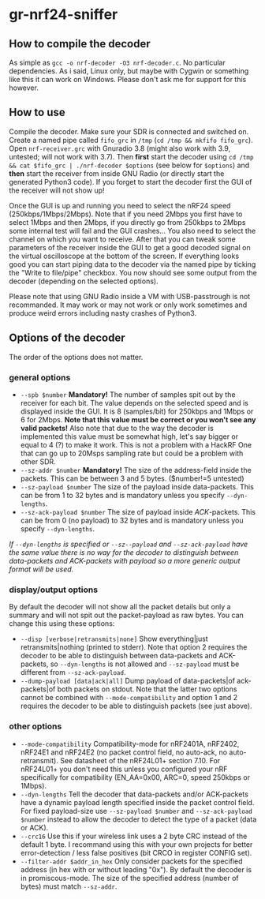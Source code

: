 # gr-nrf24-sniffer

## How to compile the decoder
As simple as `gcc -o nrf-decoder -O3 nrf-decoder.c`. No particular dependencies. As i said, Linux only, but maybe with Cygwin or something like this it can work on Windows. Please don't ask me for support for this however.

## How to use
Compile the decoder. Make sure your SDR is connected and switched on. Create a named pipe called `fifo_grc` in `/tmp` (`cd /tmp && mkfifo fifo_grc`). Open `nrf-receiver.grc` with Gnuradio 3.8 (might also work with 3.9, untested; will not work with 3.7). Then **first** start the decoder using `cd /tmp && cat $fifo_grc | ./nrf-decoder $options` (see below for `$options`) and **then** start the receiver from inside GNU Radio (or directly start the generated Python3 code). If you forget to start the decoder first the GUI of the receiver will not show up!  
  
Once the GUI is up and running you need to select the nRF24 speed (250kbps/1Mbps/2Mbps). Note that if you need 2Mbps you first have to select 1Mbps and then 2Mbps, if you directly go from 250kbps to 2Mbps some internal test will fail and the GUI crashes... You also need to select the channel on which you want to receive. After that you can tweak some parameters of the receiver inside the GUI to get a good decoded signal on the virtual oscilloscope at the bottom of the screen. If everything looks good you can start piping data to the decoder via the named pipe by ticking the "Write to file/pipe" checkbox. You now should see some output from the decoder (depending on the selected options).  
  
Please note that using GNU Radio inside a VM with USB-passtrough is not recommanded. It may work or may not work or only work sometimes and produce weird errors including nasty crashes of Python3.

## Options of the decoder
The order of the options does not matter.
### general options
* `--spb $number` **Mandatory!** The number of samples spit out by the receiver for each bit. The value depends on the selected speed and is displayed inside the GUI. It is 8 (samples/bit) for 250kbps and 1Mbps or 6 for 2Mbps. **Note that this value must be correct or you won't see any valid packets!** Also note that due to the way the decoder is implemented this value must be somewhat high, let's say bigger or equal to 4 (?) to make it work. This is not a problem with a HackRF One that can go up to 20Msps sampling rate but could be a problem with other SDR.
* `--sz-addr $number` **Mandatory!** The size of the address-field inside the packets. This can be between 3 and 5 bytes. ($number!=5 untested)
* `--sz-payload $number` The size of the payload inside data-packets. This can be from 1 to 32 bytes and is mandatory unless you specify `--dyn-lengths`.
* `--sz-ack-payload $number` The size of payload inside *ACK*-packets. This can be from 0 (no payload) to 32 bytes and is mandatory unless you specify `--dyn-lengths`.  
   
*If `--dyn-lengths` is specified or `--sz--payload` and `--sz-ack-payload` have the same value there is no way for the decoder to distinguish between data-packets and ACK-packets with payload so a more generic output format will be used.*
### display/output options
By default the decoder will not show all the packet details but only a summary and will not spit out the packet-payload as raw bytes. You can change this using these options:
* `--disp [verbose|retransmits|none]` Show everything|just retransmits|nothing (printed to stderr). Note that option 2 requires the decoder to be able to distinguish between data-packets and ACK-packets, so `--dyn-lengths` is not allowed and `--sz-payload` must be different from `--sz-ack-payload`.
* `--dump-payload [data|ack|all]` Dump payload of data-packets|of ack-packets|of both packets on stdout. Note that the latter two options cannot be combined with `--mode-compatibility` and option 1 and 2 requires the decoder to be able to distinguish packets (see just above).
### other options
* `--mode-compatibility` Compatibility-mode for nRF2401A, nRF2402, nRF24E1 and nRF24E2 (no packet control field, no auto-ack, no auto-retransmit). See datasheet of the nRF24L01+ section 7.10. For nRF24L01+ you don't need this unless you configured your nRF specifically for compatibility (EN_AA=0x00, ARC=0, speed 250kbps or 1Mbps).
* `--dyn-lengths` Tell the decoder that data-packets and/or ACK-packets have a dynamic payload length specified inside the packet control field. For fixed payload-size use `--sz-payload $number` and `--sz-ack-payload $number` instead to allow the decoder to detect the type of a packet (data or ACK). 
* `--crc16` Use this if your wireless link uses a 2 byte CRC instead of the default 1 byte. I recommand using this with your own projects for better error-detection / less false positives (bit CRCO in register CONFIG set).
* `--filter-addr $addr_in_hex` Only consider packets for the specified address (in hex with or without leading "0x"). By default the decoder is in promiscous-mode. The size of the specified address (number of bytes) must match `--sz-addr`.
